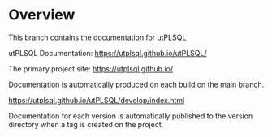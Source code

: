 # Overview

This branch contains the documentation for utPLSQL

utPLSQL Documentation:
https://utplsql.github.io/utPLSQL/

The primary project site:
https://utplsql.github.io/

Documentation is automatically produced on each build on the main branch.

https://utplsql.github.io/utPLSQL/develop/index.html

Documentation for each version is automatically published to the version directory when a tag is created on the project.



 

